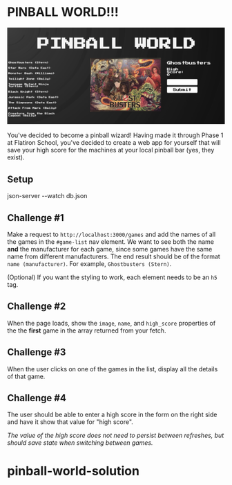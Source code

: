 # PINBALL WORLD!!!
![Screenshot of finished project](./images/finished-project.png "Finished project!")

You've decided to become a pinball wizard! Having made it through Phase 1 at Flatiron School, you've decided to create a web app for yourself that will save your high score for the machines at your local pinball bar (yes, they exist).
## Setup
json-server --watch db.json

## Challenge #1
Make a request to `http://localhost:3000/games` and add the names of all the games in the `#game-list` nav element. We want to see both the name **and** the manufacturer for each game, since some games have the same name from different manufacturers. The end result should be of the format `name (manufacturer)`. For example, `Ghostbusters (Stern)`.

(Optional) If you want the styling to work, each element needs to be an `h5` tag.


## Challenge #2
When the page loads, show the `image`, `name`, and `high_score` properties of the the **first** game in the array returned from your fetch. 

## Challenge #3
When the user clicks on one of the games in the list, display all the details of that game.

## Challenge #4 
The user should be able to enter a high score in the form on the right side and have it show that value for "high score".

*The value of the high score does not need to persist between refreshes, but should save state when switching between games.*

# pinball-world-solution
